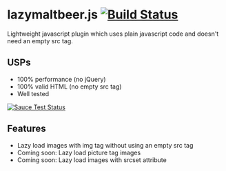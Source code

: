 # lazymaltbeer.js [![Build Status](https://travis-ci.org/fhopeman/lazymaltbeer.svg?branch=master)](https://travis-ci.org/fhopeman/lazymaltbeer)
Lightweight javascript plugin which uses plain javascript code and doesn't need an empty src tag.

## USPs
- 100% performance (no jQuery)
- 100% valid HTML (no empty src tag)
- Well tested

[![Sauce Test Status](https://saucelabs.com/browser-matrix/fhopeman.svg)](https://saucelabs.com/u/fhopeman)

## Features
- Lazy load images with img tag without using an empty src tag
- Coming soon: Lazy load picture tag images
- Coming soon: Lazy load images with srcset attribute
